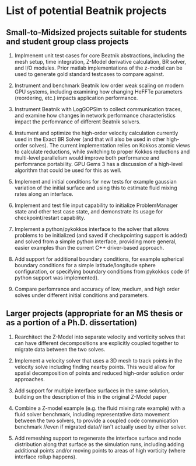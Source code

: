 # List of potential Beatnik projects

## Small-to-Midsized projects suitable for students and student group class projects
1. Implmenent unit test cases for core Beatnik abstractions, including the mesh setup, 
   time integration, Z-Model derivative calculation, BR solver, and I/O modules. Prior matlab
   implementations of the z-model can be used to generate gold standard testcases to compare 
   against.
 
1. Instrument and benchmark Beatnik low order weak scaling on modern GPU systems, including 
   examining how changing HeFFTe parameters (reordering, etc.) impacts application performance.

1. Instrument Beatnik with LogGOPSim to collect communication traces, and examine how changes in
   network performance characteristics impact the perfomrance of different Beatnik solvers.

1. Instument and optimize the high-order velocity calculation currently used in the Exact BR
   Solver (and that will also be used in other high-order solves). The current implementation
   relies on Kokkos atomic views to calculate reductions, while switching to proper Kokkos 
   reductions and multi-level parallelism would improve both performance and perfomrance portability.
   GPU Gems 3 has a discussion of a high-level algorithm that could be used for this as well.

1. Implement and initial conditions for new tests for example gaussian variation of the initial 
   surface and using this to estimate fluid mixing rates along an interface.

1. Implement and test file input capability to initialize ProblemManager state and other test case
   state, and demonstrate its usage for checkpoint/restart capability.

1. Implement a python/pykokkos interface to the solver that allows problems to be initialized
   (and saved if checkpointing support is added) and solved from a simple python interface, 
   providing more general, easier examples than the current C++ driver-based approach. 

1. Add support for additional boundary conditions, for example spherical boundary conditions for
   a simple latitude/longitude sphere configuration, or specifying boundary conditions from 
   pykokkos code (if python support was implemented).

1. Compare perfomrance and accuracy of low, medium, and high order solves under different initial
   conditions and parameters.

## Larger projects (appropriate for an MS thesis or as a portion of a Ph.D. dissertation)

1. Rearchitect the Z-Model into separate velocity and vorticity solves that can have different
   decompositions are explicitly coupled together to migrate data between the two solves.

1. Implement a velocity solver that uses a 3D mesh to track points in the velocity solve including
   finding nearby points. This would allow for spatial decomposition of points and reduced high-order 
   solution order approaches.

1. Add support for multiple interface surfaces in the same solution, building on the description of this
   in the original Z-Model paper

1. Combine a Z-model example (e.g. the fluid mixing rate example) with a fluid solver benchmark, 
   including representative data movement between the two solvers, to provide a coupled code 
   communication benchmark //even if migrated data// isn't actually used by either solver.

1. Add remeshing support to regenerate the interface surface and node distribution along that surface
   as the simulation runs, including adding additional points and/or moving points to areas of 
   high vorticity (where interface rollup happens).
